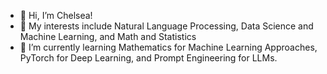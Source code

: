 - 👋 Hi, I’m Chelsea!
- 👀 My interests include Natural Language Processing, Data Science and Machine Learning, and Math and Statistics
- 🌱 I’m currently learning Mathematics for Machine Learning Approaches, PyTorch for Deep Learning, and Prompt Engineering for LLMs.


<!---
cmcbride144/cmcbride144 is a ✨ special ✨ repository because its `README.md` (this file) appears on your GitHub profile.
You can click the Preview link to take a look at your changes.
--->
